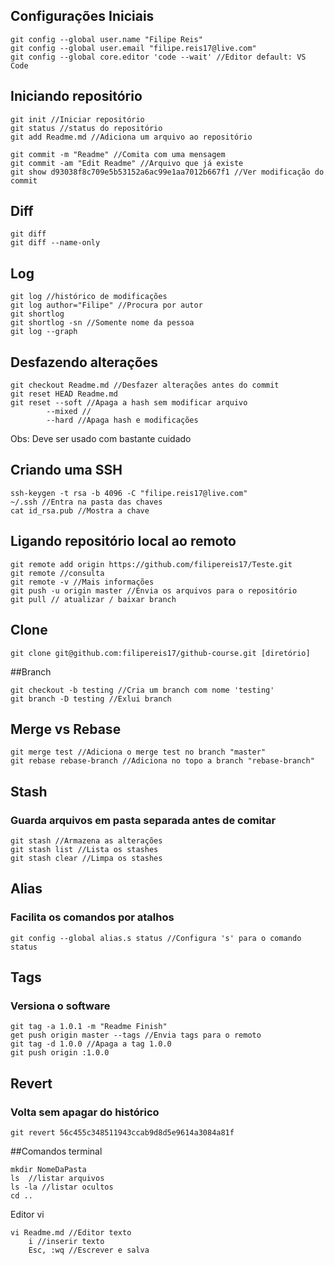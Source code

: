 ## Configurações Iniciais
```
git config --global user.name "Filipe Reis"
git config --global user.email "filipe.reis17@live.com"
git config --global core.editor 'code --wait' //Editor default: VS Code
```

## Iniciando repositório
```
git init //Iniciar repositório
git status //status do repositório
git add Readme.md //Adiciona um arquivo ao repositório
```
```
git commit -m "Readme" //Comita com uma mensagem
git commit -am "Edit Readme" //Arquivo que já existe
git show d93038f8c709e5b53152a6ac99e1aa7012b667f1 //Ver modificação do commit
```

## Diff
```
git diff
git diff --name-only
```

## Log
```
git log //histórico de modificações
git log author="Filipe" //Procura por autor
git shortlog
git shortlog -sn //Somente nome da pessoa
git log --graph
```

## Desfazendo alterações
```
git checkout Readme.md //Desfazer alterações antes do commit
git reset HEAD Readme.md
git reset --soft //Apaga a hash sem modificar arquivo
	    --mixed //
	    --hard //Apaga hash e modificações
```
Obs: Deve ser usado com bastante cuidado

## Criando uma SSH
```
ssh-keygen -t rsa -b 4096 -C "filipe.reis17@live.com"
~/.ssh //Entra na pasta das chaves
cat id_rsa.pub //Mostra a chave
```

## Ligando repositório local ao remoto
```
git remote add origin https://github.com/filipereis17/Teste.git
git remote //consulta
git remote -v //Mais informações
git push -u origin master //Envia os arquivos para o repositório
git pull // atualizar / baixar branch
```

## Clone
```
git clone git@github.com:filipereis17/github-course.git [diretório]
```

##Branch
```
git checkout -b testing //Cria um branch com nome 'testing'
git branch -D testing //Exlui branch
```

## Merge vs Rebase
```
git merge test //Adiciona o merge test no branch "master"
git rebase rebase-branch //Adiciona no topo a branch "rebase-branch"
```

## Stash
### Guarda arquivos em pasta separada antes de comitar
```
git stash //Armazena as alterações
git stash list //Lista os stashes
git stash clear //Limpa os stashes
```

## Alias
### Facilita os comandos por atalhos
`git config --global alias.s status //Configura 's' para o comando status`

## Tags
### Versiona o software
```
git tag -a 1.0.1 -m "Readme Finish"
get push origin master --tags //Envia tags para o remoto
git tag -d 1.0.0 //Apaga a tag 1.0.0
git push origin :1.0.0
```

## Revert
### Volta sem apagar do histórico
`git revert 56c455c348511943ccab9d8d5e9614a3084a81f`


##Comandos terminal
```
mkdir NomeDaPasta
ls  //listar arquivos
ls -la //listar ocultos
cd ..
```

Editor vi
```
vi Readme.md //Editor texto
	i //inserir texto
	Esc, :wq //Escrever e salva
```

